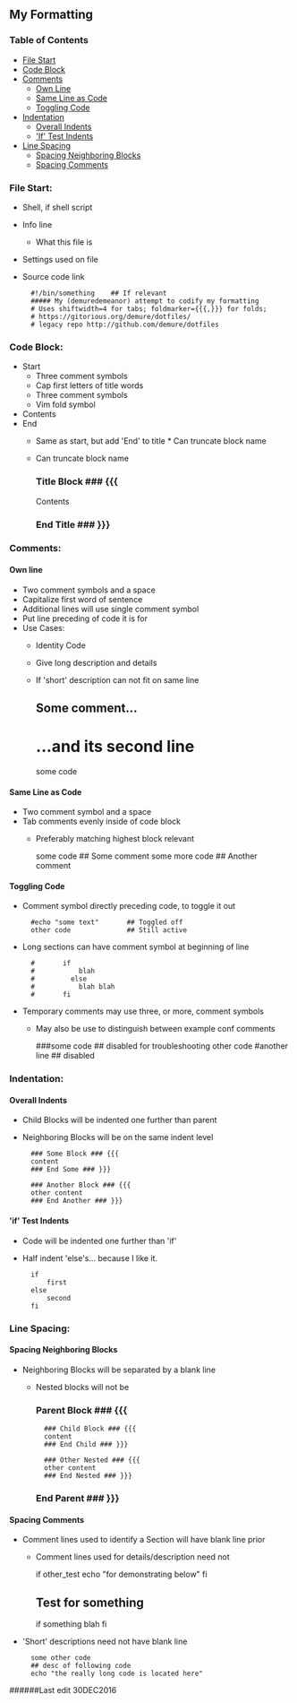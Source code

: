 <!--
##### My (demuredemeanor) attempt to codify my formatting
# vim: set expandtab ts=4 sw=4: ## Since this is markdown
# Uses shiftwidth=4 for tabs; foldmarker={{{,}}} for folds;
# https://tildegit.org/demure/dotfiles
# legacy https://notabug.org/demure/dotfiles
# legacy repo http://github.com/demure/dotfiles
-->


## My Formatting ##
### Table of Contents ###

* [File Start](#file-start)
* [Code Block](#code-block)
* [Comments](#comments)
    * [Own Line](#own-line)
    * [Same Line as Code](#same-line-as-code)
    * [Toggling Code](#toggling-code)
* [Indentation](#indentation)
    * [Overall Indents](#overall-indents)
    * ['If' Test Indents](#if-test-indents)
* [Line Spacing](#line-spacing)
    * [Spacing Neighboring Blocks](#spacing-neighboring-blocks)
    * [Spacing Comments](#spacing-comments)


### File Start: ###

* Shell, if shell script
* Info line
    * What this file is
* Settings used on file
* Source code link

        #!/bin/something    ## If relevant
        ##### My (demuredemeanor) attempt to codify my formatting
        # Uses shiftwidth=4 for tabs; foldmarker={{{,}}} for folds;
        # https://gitorious.org/demure/dotfiles/
        # legacy repo http://github.com/demure/dotfiles


### Code Block: ###

* Start
    * Three comment symbols
    * Cap first letters of title words
    * Three comment symbols
    * Vim fold symbol
* Contents
* End
    * Same as start, but add 'End' to title  * Can truncate block name
    * Can truncate block name

        ### Title Block ### {{{
        Contents
        ### End Title ### }}}


### Comments: ###
#### Own line ####

* Two comment symbols and a space
* Capitalize first word of sentence
* Additional lines will use single comment symbol
* Put line preceding of code it is for
* Use Cases:
    * Identity Code
    * Give long description and details
    * If 'short' description can not fit on same line

        ## Some comment...
        # ...and its second line
        some code


#### Same Line as Code ####

* Two comment symbol and a space
* Tab comments evenly inside of code block
    * Preferably matching highest block relevant

        some code           ## Some comment
        some more code      ## Another comment


#### Toggling Code ####

* Comment symbol directly preceding code, to toggle it out

        #echo "some text"       ## Toggled off
        other code              ## Still active

* Long sections can have comment symbol at beginning of line

        #       if
        #           blah
        #         else
        #           blah blah
        #       fi

* Temporary comments may use three, or more, comment symbols
    * May also be use to distinguish between example conf comments

        ###some code            ## disabled for troubleshooting
        other code
        #another line           ## disabled


### Indentation: ###
#### Overall Indents ####

* Child Blocks will be indented one further than parent
* Neighboring Blocks will be on the same indent level

        ### Some Block ### {{{
        content
        ### End Some ### }}}

        ### Another Block ### {{{
        other content
        ### End Another ### }}}


#### 'if' Test Indents ####
* Code will be indented one further than 'if'
* Half indent 'else's... because I like it.

        if
            first
        else
            second
        fi


### Line Spacing: ###
#### Spacing Neighboring Blocks ####

* Neighboring Blocks will be separated by a blank line
    * Nested blocks will not be

        ### Parent Block ### {{{
            ### Child Block ### {{{
            content
            ### End Child ### }}}

            ### Other Nested ### {{{
            other content
            ### End Nested ### }}}
        ### End Parent ### }}}


#### Spacing Comments ####

* Comment lines used to identify a Section will have blank line prior
    * Comment lines used for details/description need not

        if other_test
            echo "for demonstrating below"
        fi

        ## Test for something
        if something
            blah
        fi

* 'Short' descriptions need not have blank line

        some other code
        ## desc of following code
        echo "the really long code is located here"

######Last edit 30DEC2016
